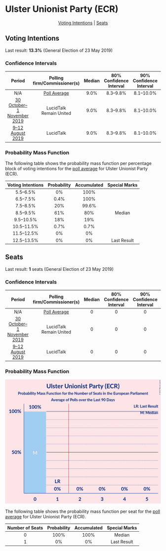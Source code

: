 # Ulster Unionist Party (ECR)

<p align="center"><a href="#voting-intentions">Voting Intentions</a> | <a href="#seats">Seats</a></p>

## Voting Intentions

Last result: **13.3%** (General Election of 23 May 2019)

### Confidence Intervals

| Period     | Polling firm/Commissioner(s) | Median | 80% Confidence Interval | 90% Confidence Interval | 95% Confidence Interval | 99% Confidence Interval |
|:----------:|:----------------:|:-----------:|:-----------------------:|:-----------------------:|:-----------------------:|:-----------------------:|
| N/A | [Poll Average](average.html) | 9.0% | 8.3–9.8% | 8.1–10.0% | 7.9–10.2% | 7.6–10.6% |
| [30 October–1 November 2019](2019-11-01-LucidTalk.html) | LucidTalk <br> Remain United | 9.0% | 8.3–9.8% | 8.1–10.0% | 7.9–10.2% | 7.6–10.6% |
| [9–12 August 2019](2019-08-12-LucidTalk.html) | LucidTalk | 9.0% | 8.3–9.8% | 8.1–10.0% | 7.9–10.2% | 7.6–10.6% |

### Probability Mass Function

The following table shows the probability mass function per percentage block of voting intentions for the [poll average](average.html) for Ulster Unionist Party (ECR).

| Voting Intentions | Probability | Accumulated | Special Marks |
|:-----------------:|:-----------:|:-----------:|:-------------:|
| 5.5–6.5% | 0% | 100% |  |
| 6.5–7.5% | 0.4% | 100% |  |
| 7.5–8.5% | 20% | 99.6% |  |
| 8.5–9.5% | 61% | 80% | Median |
| 9.5–10.5% | 18% | 19% |  |
| 10.5–11.5% | 0.7% | 0.7% |  |
| 11.5–12.5% | 0% | 0% |  |
| 12.5–13.5% | 0% | 0% | Last Result |


## Seats

Last result: **1** seats (General Election of 23 May 2019)

### Confidence Intervals

| Period     | Polling firm/Commissioner(s) | Median | 80% Confidence Interval | 90% Confidence Interval | 95% Confidence Interval | 99% Confidence Interval |
|:----------:|:----------------:|:------:|:-----------------------:|:-----------------------:|:-----------------------:|:-----------------------:|
| N/A | [Poll Average](average.html) | 0 | 0 | 0 | 0 | 0 |
| [30 October–1 November 2019](2019-11-01-LucidTalk.html) | LucidTalk <br> Remain United | 0 | 0 | 0 | 0 | 0 |
| [9–12 August 2019](2019-08-12-LucidTalk.html) | LucidTalk | 0 | 0 | 0 | 0 | 0 |

### Probability Mass Function

![Graph with seats probability mass function not yet produced](average-seats-pmf-ulsterunionistpartyecr.png "Seats Probability Mass Function")

The following table shows the probability mass function per seat for the [poll average](average.html) for Ulster Unionist Party (ECR).

| Number of Seats | Probability | Accumulated | Special Marks |
|:---------------:|:-----------:|:-----------:|:-------------:|
| 0 | 100% | 100% | Median |
| 1 | 0% | 0% | Last Result |


